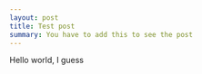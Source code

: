 ```yaml
---
layout: post
title: Test post
summary: You have to add this to see the post
---
```

Hello world, I guess
